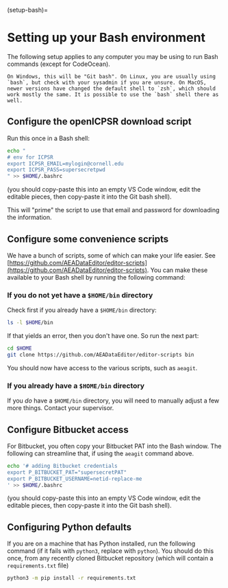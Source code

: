 (setup-bash)=
# Setting up your Bash environment

The following setup applies to any computer you may be using to run Bash commands (except for CodeOcean).

```{note}
On Windows, this will be "Git bash". On Linux, you are usually using `bash`, but check with your sysadmin if you are unsure. On MacOS, newer versions have changed the default shell to `zsh`, which should work mostly the same. It is possible to use the `bash` shell there as well. 
```

## Configure the openICPSR download script

Run this once in a Bash shell:

```bash
echo "
# env for ICPSR
export ICPSR_EMAIL=mylogin@cornell.edu
export ICPSR_PASS=supersecretpwd
" >> $HOME/.bashrc
```
(you should copy-paste this into an empty VS Code window, edit the editable pieces, then copy-paste it into the Git bash shell).

This will "prime" the script to use that email and password for downloading the information. 

## Configure some convenience scripts

We have a bunch of scripts, some of which can make your life easier. See [https://github.com/AEADataEditor/editor-scripts](https://github.com/AEADataEditor/editor-scripts). You can make these available to your Bash shell by running the following command:

### If you do not yet have a `$HOME/bin` directory

Check first if you already have a `$HOME/bin` directory:

```bash
ls -l $HOME/bin
```

If that yields an error, then you don't have one. So run the next part:

```bash
cd $HOME
git clone https://github.com/AEADataEditor/editor-scripts bin
```

You should now have access to the various scripts, such as `aeagit`.

### If you already have a `$HOME/bin` directory

If you *do* have a `$HOME/bin` directory, you will need to manually adjust a few more things. Contact your supervisor.

## Configure Bitbucket access

For Bitbucket, you often copy your Bitbucket PAT into the Bash window. The following can streamline that, if using the `aeagit` command above.

```bash
echo '# adding Bitbucket credentials
export P_BITBUCKET_PAT="supersecretPAT" 
export P_BITBUCKET_USERNAME=netid-replace-me
' >> $HOME/.bashrc
```

(you should copy-paste this into an empty VS Code window, edit the editable pieces, then copy-paste it into the Git bash shell).

## Configuring Python defaults

If you are on a machine that has Python installed, run the following command (if it fails with `python3`, replace with `python`). You should do this once, from any recently cloned Bitbucket repository (which will contain a `requirements.txt` file)

```bash
python3 -m pip install -r requirements.txt
```
